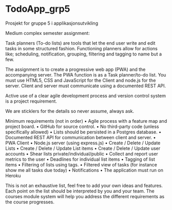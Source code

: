 # TodoApp_grp5
Prosjekt for gruppe 5 i applikasjonsutvikling

Medium complex semester assignment:

Task planners (To-do lists) are tools that let the end user write and edit tasks in some structured fashion. Functioning planners allow for actions like; scheduling, notification, grouping, filtering and tagging to name but a few.

The assignment is to create a progressive web app (PWA) and the accompanying server. The PWA function is as a Task planner/to-do list. You must use HTML5, CSS and JavaScript for the Client and node.js for the server. Client and server must communicate using a documented REST API.

Active use of a clear agile development process and version control system is a project requirement.


We are sticklers for the details so never assume, always ask.

Minimum requirements (not in order)
• Agile process with a feature map and project board.
• GitHub for source control.
• No third-party code (unless specifically allowed)
• Lists should be persisted in a Postgres database.
• Documented REST API for communication between client and server.
• PWA Client
• Node.js server (using express.js)
• Create / Delete / Update Lists
• Create / Delete / Update List items
• Create / Delete / Update user accounts
• Shear lists private/individual/public
• Collect and report user metrics to the user
• Deadlines for individual list items
• Tagging of list items
• Filtering of lists using tags.
• Filtered view of tasks (for instance show me all tasks due today)
• Notifications
• The application must run on Heroku


This is not an exhaustive list, feel free to add your own ideas and features. Each point on the list should be interpreted by you and your team. The courses module system will help you address the different requirements as the course progresses.

